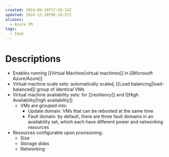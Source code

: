 ```yaml
---
created: 2024-09-10T17:58:24Z
updated: 2024-12-10T08:34:57Z
aliases:
  - Azure VM
tags:
  - IaaS
---
```

# Descriptions
- Enables running [[Virtual Machine|virtual machines]] in [[Microsoft Azure/Azure]]
- Virtual machine scale sets: automatically scaled, [[Load balancing|load-balanced]] group of identical VMs
- Virtual machine availability sets: for [[resiliency]] and [[High Availability|high availability]]
	- VMs are grouped into:
		- Update domain: VMs that can be rebooted at the same time
		- Fault domain: by default, there are three fault domains in an availability set, which each have different power and networking resources
- Resources configurable upon provisioning:
	- Size
	- Storage disks
	- Networking